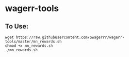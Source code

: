 # wagerr-tools

## To Use: ##

```
wget https://raw.githubusercontent.com/Swagerrr/wagerr-tools/master/mn_rewards.sh
chmod +x mn_rewards.sh
./mn_rewards.sh
```
